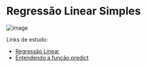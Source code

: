 # Regressão Linear Simples


![image](https://user-images.githubusercontent.com/104592210/184053470-3981d3fb-9385-4b25-9d94-29fbc53ab142.png)



Links de estudo:
* [Regressão Linear](https://medium.com/@avinicius.adorno/regress%C3%A3o-linear-a7d7d20f39ac)
* [Entendendo a função predict](https://www.askpython.com/python/examples/python-predict-function#:~:text=Understanding%20the%20predict()%20function%20in%20Python&text=Python%20predict()%20function%20enables,basis%20of%20the%20trained%)
